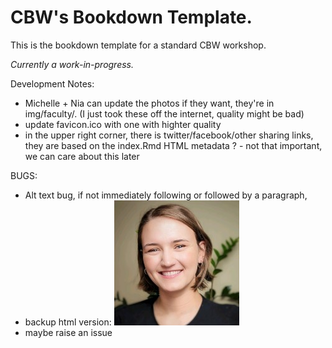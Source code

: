 # CBW's Bookdown Template.

This is the bookdown template for a standard CBW workshop.

*Currently a work-in-progress.*

Development Notes:
- Michelle + Nia can update the photos if they want, they're in img/faculty/. (I just took these off the internet, quality might be bad)
- update favicon.ico with one with highter quality
- in the upper right corner, there is twitter/facebook/other sharing links, they are based on the 
index.Rmd HTML metadata ? - not that important, we can care about this later
 
BUGS:
- Alt text bug, if not immediately following or followed by a paragraph, 
- backup html version: <img src="./img/faculty/nia-hughes.jpeg" alt="Description of the image">
- maybe raise an issue

